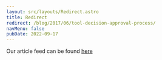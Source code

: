 ```yaml
---
layout: src/layouts/Redirect.astro
title: Redirect
redirect: /blog/2017/06/tool-decision-approval-process/
navMenu: false
pubDate: 2022-09-17
---
```

<div>
Our article feed can be found <a href="/blog/2017/06/tool-decision-approval-process/">here</a>
</div>
